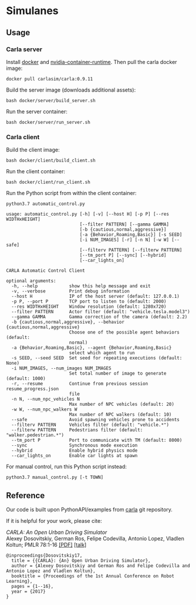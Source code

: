 # Simulanes

## Usage

### Carla server
Install [docker](https://docs.docker.com/engine/install/) and [nvidia-container-runtime](https://nvidia.github.io/nvidia-container-runtime/). 
Then pull the carla docker image:
```
docker pull carlasim/carla:0.9.11
```
Build the server image (downloads additional assets):
```
bash docker/server/build_server.sh
```
Run the server container:
```
bash docker/server/run_server.sh
```

### Carla client
Build the client image:
```
bash docker/client/build_client.sh
```
Run the client container:
```
bash docker/client/run_client.sh
```
Run the Python script from within the client container:
```
python3.7 automatic_control.py
```
```
usage: automatic_control.py [-h] [-v] [--host H] [-p P] [--res WIDTHxHEIGHT]
                            [--filter PATTERN] [--gamma GAMMA]
                            [-b {cautious,normal,aggressive}]
                            [-a {Behavior,Roaming,Basic}] [-s SEED]
                            [-i NUM_IMAGES] [-r] [-n N] [-w W] [--safe]
                            [--filterv PATTERN] [--filterw PATTERN]
                            [--tm_port P] [--sync] [--hybrid]
                            [--car_lights_on]

CARLA Automatic Control Client

optional arguments:
  -h, --help            show this help message and exit
  -v, --verbose         Print debug information
  --host H              IP of the host server (default: 127.0.0.1)
  -p P, --port P        TCP port to listen to (default: 2000)
  --res WIDTHxHEIGHT    Window resolution (default: 1280x720)
  --filter PATTERN      Actor filter (default: "vehicle.tesla.model3")
  --gamma GAMMA         Gamma correction of the camera (default: 2.2)
  -b {cautious,normal,aggressive}, --behavior {cautious,normal,aggressive}
                        Choose one of the possible agent behaviors (default:
                        normal)
  -a {Behavior,Roaming,Basic}, --agent {Behavior,Roaming,Basic}
                        select which agent to run
  -s SEED, --seed SEED  Set seed for repeating executions (default: None)
  -i NUM_IMAGES, --num_images NUM_IMAGES
                        Set total number of image to generate (default: 1000)
  -r, --resume          Continue from previous session resume_progress.json
                        file
  -n N, --num_npc_vehicles N
                        Max number of NPC vehicles (default: 20)
  -w W, --num_npc_walkers W
                        Max number of NPC walkers (default: 10)
  --safe                Avoid spawning vehicles prone to accidents
  --filterv PATTERN     Vehicles filter (default: "vehicle.*")
  --filterw PATTERN     Pedestrians filter (default: "walker.pedestrian.*")
  --tm_port P           Port to communicate with TM (default: 8000)
  --sync                Synchronous mode execution
  --hybrid              Enable hybrid physics mode
  --car_lights_on       Enable car lights at spawn
```
For manual control, run this Python script instead:
```
python3.7 manual_control.py [-t TOWN]
```

## Reference

Our code is built upon PythonAPI/examples from [carla](https://github.com/carla-simulator/carla/tree/master/PythonAPI/examples) git repository.

If it is helpful for your work, please cite:

_CARLA: An Open Urban Driving Simulator_<br>Alexey Dosovitskiy, German Ros,
Felipe Codevilla, Antonio Lopez, Vladlen Koltun; PMLR 78:1-16
[[PDF]](http://proceedings.mlr.press/v78/dosovitskiy17a/dosovitskiy17a.pdf)
[[talk]](https://www.youtube.com/watch?v=xfyK03MEZ9Q&feature=youtu.be&t=2h44m30s)

```
@inproceedings{Dosovitskiy17,
  title = {{CARLA}: {An} Open Urban Driving Simulator},
  author = {Alexey Dosovitskiy and German Ros and Felipe Codevilla and Antonio Lopez and Vladlen Koltun},
  booktitle = {Proceedings of the 1st Annual Conference on Robot Learning},
  pages = {1--16},
  year = {2017}
}
```
